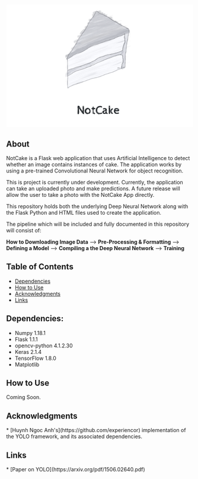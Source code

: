 
<img src="./imgs/NotCakeLogoOff.png">
<!-- <img src="./imgs/small.png"> -->

<!-- <h1>NotCake</h1> -->

<h2><a name="about">About</a></h2>  
NotCake is a Flask web application that uses Artificial Intelligence to detect whether an image contains instances of cake. The application works by using a pre-trained Convolutional Neural Network for object recognition. 

This is project is currently under development. Currently, the application can take an uploaded photo and make predictions. A future release will allow the user to take a photo with the NotCake App directly.  

This repository holds both the underlying Deep Neural Network along with the Flask Python and HTML files used to create the application.    


The pipeline which will be included and fully documented in this repository will consist of:  


<b>How to Downloading Image Data</b> --> <b>Pre-Processing & Formatting</b> --> <b>Defining a Model</b> --> <b>Compiling a the Deep Neural Network</b> --> <b>Training</b>  



<h2>Table of Contents</h2>  

* [Dependencies](#dependencies)  
* [How to Use](#how)  
* [Acknowledgments](*acknowledgments)
* [Links](#links)   



<h2><a name="dependencies">Dependencies:</a></h2>  

  
<!-- All scripts are written in Python3. The following libraries (and their version) were also used:   -->

* Numpy                1.18.1   
* Flask                1.1.1 
* opencv-python        4.1.2.30
* Keras                2.1.4  
* TensorFlow 1.8.0  
* Matplotlib  

<h2><a name="how">How to Use</a></h2>  
Coming Soon.



<h2><a name="acknowledgments">Acknowledgments</a></h2> 
* [Huynh Ngoc Anh's](https://github.com/experiencor) implementation of the YOLO framework, and its associated dependencies.  


<h2><a name="links">Links</a></h2>  
* [Paper on YOLO](https://arxiv.org/pdf/1506.02640.pdf)


